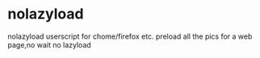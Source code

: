 # nolazyload
nolazyload userscript for chome/firefox etc. preload all the pics for a web page,no wait no lazyload
